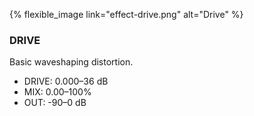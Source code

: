 {% flexible_image link="effect-drive.png" alt="Drive" %}

### DRIVE
Basic waveshaping distortion.

* DRIVE: 0.000–36 dB
* MIX: 0.00–100%
* OUT: -90–0 dB
